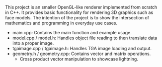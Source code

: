 This project is an smaller OpenGL-like renderer implemented from scratch in C++. It provides basic functionality for rendering 3D graphics such as face models. The intention of the project is to show the intersection of mathematics and programming in everyday use cases.

- main.cpp: Contains the main function and example usage.
- model.cpp / model.h: Handles object file reading to then translate data into a proper image.
- tgaimage.cpp / tgaimage.h: Handles TGA image loading and output.
- geometry.h / geometry.cpp: Contains vector and matrix operations.
    - Cross product vector manipulation to showcase lightning.
